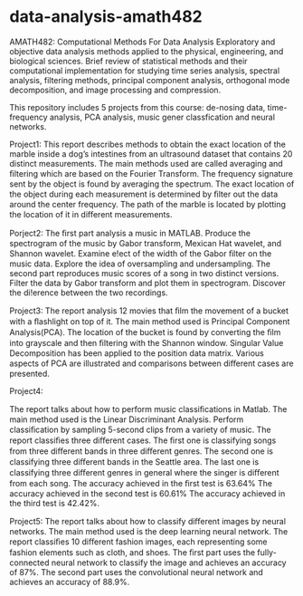 # data-analysis-amath482
AMATH482: Computational Methods For Data Analysis
Exploratory and objective data analysis methods applied to the physical, 
engineering, and biological sciences. Brief review of statistical methods 
and their computational implementation for studying time series analysis, 
spectral analysis, filtering methods, principal component analysis, orthogonal 
mode decomposition, and image processing and compression.

This repository includes 5 projects from this course: de-nosing data, time-frequency
analysis, PCA analysis, music gener classfication and neural networks.

Project1:
This report describes methods to obtain the exact location of the marble inside a dog’s intestines from an ultrasound dataset that contains 20 distinct measurements. The main methods used are called averaging and ﬁltering which are based on the Fourier Transform. The frequency signature sent by the object is found by averaging the spectrum. The exact location of the object during each measurement is determined by ﬁlter out the data around the center frequency. The path of the marble is located by plotting the location of it in diﬀerent measurements.

Porject2:
The ﬁrst part analysis a music in MATLAB. Produce the spectrogram of the music by Gabor transform, Mexican Hat wavelet, and Shannon wavelet. Examine e!ect of the width of the Gabor ﬁlter on the music data. Explore the idea of oversampling and undersampling. The second part reproduces music scores of a song in two distinct versions. Filter the data by Gabor transform and plot them in spectrogram. Discover the di!erence between the two recordings.

Project3:
The report analysis 12 movies that ﬁlm the movement of a bucket with a ﬂashlight on top of it. The main method used is Principal Component Analysis(PCA). The location of the bucket is found by converting the ﬁlm into grayscale and then ﬁltering with the Shannon window. Singular Value Decomposition has been applied to the position data matrix. Various aspects of PCA are illustrated and comparisons between diﬀerent cases are presented.

Project4:

The report talks about how to perform music classiﬁcations in Matlab. The main method used is the Linear Discriminant Analysis. Perform classiﬁcation by sampling 5-second clips from a variety of music. The report classiﬁes three diﬀerent cases. The ﬁrst one is classifying songs from three diﬀerent bands in three diﬀerent genres. The second one is classifying three diﬀerent bands in the Seattle area. The last one is classifying three diﬀerent genres in general where the singer is diﬀerent from each song. The accuracy achieved in the ﬁrst test is 63.64% The accuracy achieved in the second test is 60.61% The accuracy achieved in the third test is 42.42%.

Project5:
The report talks about how to classify diﬀerent images by neural networks. The main method used is the deep learning neural network. The report classiﬁes 10 diﬀerent fashion images, each representing some fashion elements such as cloth, and shoes. The ﬁrst part uses the fully-connected neural network to classify the image and achieves an accuracy of 87%. The second part uses the convolutional neural network and achieves an accuracy of 88.9%.
